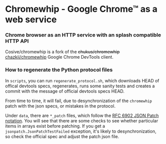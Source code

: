 # Chromewhip - Google Chrome™ as a web service

### Chrome browser as an HTTP service with an splash compatible HTTP API

Cosive/chromewhip is a fork of the ~~chukus/chromewhip~~ [chazkii/chromewhip](https://github.com/chazkii/chromewhip) Google Chrome DevTools client.


### How to regenerate the Python protocol files

In `scripts`, you can run `regenerate_protocol.sh`, which downloads HEAD of offical devtools specs, regenerates, 
runs some sanity tests and creates a commit with the message of official devtools specs HEAD.

From time to time, it will fail, due to desynchronization of the `chromewhip` patch with the json specs, or 
mistakes in the protocol.

Under `data`, there are `*_patch` files, which follow the [RFC 6902 JSON Patch notation](https://tools.ietf.org/html/rfc6902). 
You will see that there are some checks to see whether particular items in arrays exist before patching. If you get 
a `jsonpatch.JsonPatchTestFailed` exception, it's likely to desynchronization, so check the official spec and adjust 
the patch json file.


